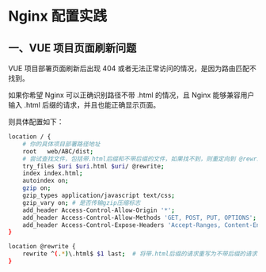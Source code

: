 # Nginx 配置实践

## 一、VUE 项目页面刷新问题

VUE 项目部署页面刷新后出现 404 或者无法正常访问的情况，是因为路由匹配不找到。

如果你希望 Nginx 可以正确识别路径不带 .html 的情况，且 Nginx 能够兼容用户输入 .html 后缀的请求，并且也能正确显示页面。

则具体配置如下：

```bash
location / {
    # 你的具体项目部署路径地址
    root   web/ABC/dist;
    # 尝试查找文件，包括带.html后缀和不带后缀的文件，如果找不到，则重定向到 @rewrite
    try_files $uri $uri.html $uri/ @rewrite;
    index index.html;
    autoindex on;
    gzip on;
    gzip_types application/javascript text/css;
    gzip_vary on; # 是否传输gzip压缩标志
    add_header Access-Control-Allow-Origin '*';
    add_header Access-Control-Allow-Methods 'GET, POST, PUT, OPTIONS';
    add_header Access-Control-Expose-Headers 'Accept-Ranges, Content-Encoding, Content-Length, Content-Range';
}

location @rewrite {
    rewrite ^(.*)\.html$ $1 last;  # 将带.html后缀的请求重写为不带后缀的请求
}
```
